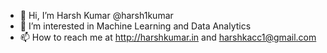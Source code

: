 - 👋 Hi, I’m Harsh Kumar @harsh1kumar
- 👀 I’m interested in Machine Learning and Data Analytics
- 📫 How to reach me at http://harshkumar.in and harshkacc1@gmail.com

<!---
harsh1kumar/harsh1kumar is a ✨ special ✨ repository because its `README.md` (this file) appears on your GitHub profile.
You can click the Preview link to take a look at your changes.
--->

